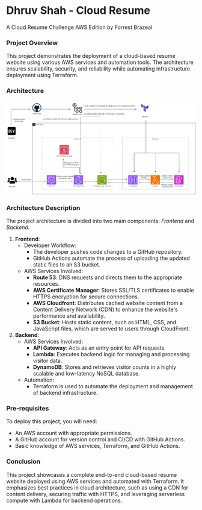 # Dhruv Shah - Cloud Resume
 A Cloud Resume Challenge AWS Edition by Forrest Brazeal

 ### Project Overview
 This project demonstrates the deployment of a cloud-based resume website using various AWS services and automation tools. The architecture ensures scalability, security, and reliability while automating infrastructure deployment using Terraform.

### Architecture
![alt text](media/cloudresume-ds.drawio1.png)

### Architecture Description
The project architecture is divided into two main components: *Frontend* and *Backend*.
1. **Frontend**:
    - Developer Workflow:
        - The developer pushes code changes to a GitHub repository.
        - GitHub Actions automate the process of uploading the updated static files to an S3 bucket.
    - AWS Services Involved:
        - **Route 53**: DNS requests and directs them to the appropriate resources.
        - **AWS Certificate Manager**: Stores SSL/TLS certificates to enable HTTPS encryption for secure connections.
        - **AWS Cloudfront**: Distributes cached website content from a Content Delivery Network (CDN) to enhance the website's performance and availability.
        - **S3 Bucket**: Hosts static content, such as HTML, CSS, and JavaScript files, which are served to users through CloudFront.
2. **Backend**:
    - AWS Services Involved:
        - **API Gateway**: Acts as an entry point for API requests.
        - **Lambda**: Executes backend logic for managing and processing visitor data.
        - **DynamoDB**: Stores and retrieves visitor counts in a highly scalable and low-latency NoSQL database.
    - Automation:
        - Terraform is used to automate the deployment and management of backend infrastructure.

### Pre-requisites
To deploy this project, you will need:
- An AWS account with appropriate permissions.
- A GitHub account for version control and CI/CD with GitHub Actions.
- Basic knowledge of AWS services, Terraform, and GitHub Actions.

### Conclusion
This project showcases a complete end-to-end cloud-based resume website deployed using AWS services and automated with Terraform. It emphasizes best practices in cloud architecture, such as using a CDN for content delivery, securing traffic with HTTPS, and leveraging serverless compute with Lambda for backend operations.


